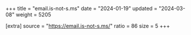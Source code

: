 +++
title = "email.is-not-s.ms"
date = "2024-01-19"
updated = "2024-03-08"
weight = 5205

[extra]
source = "https://email.is-not-s.ms/"
ratio = 86
size = 5
+++
